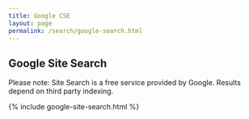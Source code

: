 ```yaml
---
title: Google CSE
layout: page
permalink: /search/google-search.html
---
```


## Google Site Search

<div class="alert alert-primary" role="alert">
  Please note: Site Search is a free service provided by Google. Results depend on third party indexing.
</div>

{% include google-site-search.html %}
